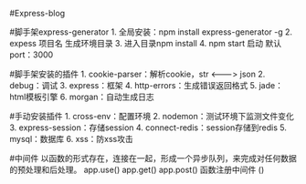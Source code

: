 #Express-blog

#脚手架express-generator
    1. 全局安装：npm install express-generator -g
    2. expess 项目名 生成环境目录
    3. 进入目录npm install
    4. npm start 启动 默认port：3000

#脚手架安装的插件
    1. cookie-parser：解析cookie，str <---> json
    2. debug：调试
    3. express：框架
    4. http-errors：生成错误返回格式
    5. jade：html模板引擎
    6. morgan：自动生成日志

#手动安装插件
    1. cross-env：配置环境
    2. nodemon：测试环境下监测文件变化
    3. express-session：存储session
    4. connect-redis：session存储到redis
    5. mysql：数据库
    6. xss：防xss攻击

#中间件
    以函数的形式存在，连接在一起，形成一个异步队列，来完成对任何数据的预处理和后处理。
    app.use() app.get() app.post() 函数注册中间件
    ()